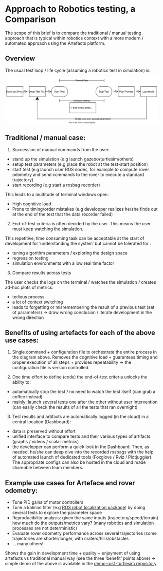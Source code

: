 # Approach to Robotics testing, a Comparison

The scope of this brief is to compare the traditional / manual testing approach that is typical within robotics context with a more modern / automated approach using the Artefacts platform.

## Overview

The usual test loop / life cycle (assuming a robotics test in simulation) is:

![ArtefactLifecycle](./images/LifecycleDiagram.svg)

## Traditional / manual case:

1. Succession of manual commands from the user:
- stand up the simulation (e.g launch gazebo/turtlesim/others)
- setup test parameters (e.g place the robot at the test-start position)
- start test (e.g launch user ROS nodes, for example to compute rover odometry and send commands to the rover to execute a standard trajectory)
- start recording (e.g start a rosbag recorder)

This leads to a multitude of terminal windows open:
- High cognitive load
- Prone to timing/order mistakes (e.g developper realizes he/she finds out at the end of the test that the data recorder failed)

2. End-of-test criteria is often decided by the user. This means the user must keep watching the simulation.

This repetitive, time consuming task can be acceptable at the start of development for ‘understanding the system’ but cannot be tolerated for :
- tuning algorithm parameters / exploring the design space
- regression testing
- simulation environments with a low real time factor

3. Compare results across tests

The user checks the logs on the terminal / watches the simulation / creates ad-hoc plots of metrics:
- tedious process
- a lot of context switching
- leads to forgetting or misremembering the result of a previous test (set of parameters) → draw wrong conclusion / iterate development in the wrong direction

## Benefits of using artefacts for each of the above use cases:

1. Single command + configuration file to orchestrate the entire process in the diagram above.
Removes the cognitive load + guarantees timing and proper execution of all steps + provides repeatability → the configuration file is version controlled.

2. One time effort to define (code) the end-of-test criteria unlocks the ability to:
- automatically stop the test / no need to watch the test itself (can grab a coffee instead)
- mainly: launch several tests one after the other without user intervention (can easily check the results of all the tests that ran overnight)

3. Test results and artifacts are automatically logged (in the cloud) in a central location (Dashboard):
- data is preserved without effort
- unified interface to compare tests and their various types of artifacts (graphs / videos / scalar metrics)
- the developper can perform a quick look in the Dashboard. Then, as needed, he/she can deep dive into the recorded rosbags with the help of automated launch of dedicated tools (Foxglove / Rviz / Plotjuggler). The appropriate configs can also be hosted in the cloud and made shareable between team members.

## Example use cases for Arteface and rover odometry:

- Tune PID gains of motor controllers
- Tune a kalman filter (e.g [ROS robot localization package](http://docs.ros.org/en/noetic/api/robot_localization/html/index.html)) by doing several tests to explore the parameter space
- Reproducibility analysis: given the same inputs (trajectory/speed/terrain) how much do the outputs/metrics vary? (many robotics and simulation processes are not deterministic)
- Evaluate rover odometry performance across several trajectories (some trajectories are shorter/longer, with craters/hills/obstacles
- ... many others!

Shows the gain in development time + quality + enjoyment of using artefacts vs traditional manual way (see the three ‘benefit’ points above)
-> simple demo of the above is available in the [demo-ros1-turtlesim repository](https://github.com/art-e-fact/demo-ros1-turtlesim/).
